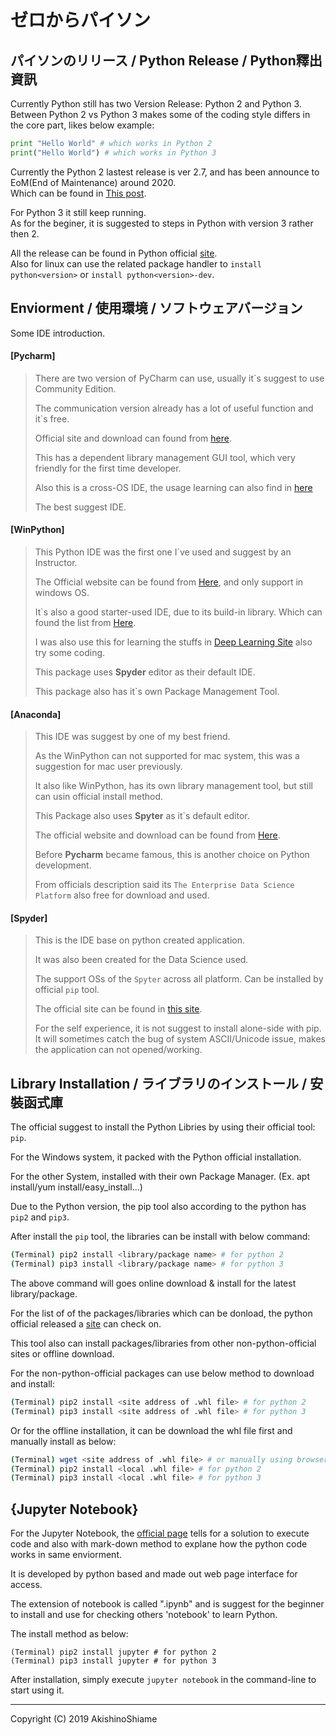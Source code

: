# ゼロからパイソン
  
## パイソンのリリース / Python Release / Python釋出資訊
  
Currently Python still has two Version Release: Python 2 and Python 3.    
Between Python 2 vs Python 3 makes some of the coding style differs in the core part, likes below example:  
  
```python
print "Hello World" # which works in Python 2
print("Hello World") # which works in Python 3
```
  
Currently the Python 2 lastest release is ver 2.7, and has been announce to EoM(End of Maintenance) around 2020.  
Which can be found in [This post](https://pythonclock.org/).  
  
For Python 3 it still keep running.  
As for the beginer, it is suggested to steps in Python with version 3 rather then 2.  
  
All the release can be found in Python official [site](https://www.python.org/).  
Also for linux can use the related package handler to `install python<version>` or `install python<version>-dev`.  
  
## Enviorment / 使用環境 / ソフトウェアバージョン
  
Some IDE introduction.  

#### [Pycharm]
>   
> There are two version of PyCharm can use, usually it`s suggest to use Community Edition.  
>   
> The communication version already has a lot of useful function and it`s free.  
>   
> Official site and download can found from [here](https://www.jetbrains.com/pycharm/).  
>   
> This has a dependent library management GUI tool, which very friendly for the first time developer.  
>   
> Also this is a cross-OS IDE, the usage learning can also find in [here](https://www.jetbrains.com/pycharm/learning-center/)  
>   
> The best suggest IDE.  
  
#### [WinPython]
>   
> This Python IDE was the first one I`ve used and suggest by an Instructor.  
>  
> The Official website can be found from [Here](https://winpython.github.io/), and only support in windows OS.  
>  
> It`s also a good starter-used IDE, due to its build-in library. Which can found the list from [Here](https://github.com/winpython/winpython/blob/master/changelogs/WinPython-64bit-3.7.4.0.md).  
>  
> I was also use this for learning the stuffs in [Deep Learning Site](http://deeplearning.net/tutorial/index.html) also try some coding.  
>  
> This package uses **Spyder** editor as their default IDE.
>  
> This package also has it`s own Package Management Tool.  
  
#### [Anaconda]
>  
> This IDE was suggest by one of my best friend.  
>  
> As the WinPython can not supported for mac system, this was a suggestion for mac user previously.  
>  
> It also like WinPython, has its own library management tool, but still can usin official install method.  
>  
> This Package also uses **Spyter** as it`s default editor.  
>  
> The official website and download can be found from [Here](https://www.anaconda.com/).  
>  
> Before **Pycharm** became famous, this is another choice on Python development.
>  
> From officials description said its `The Enterprise Data Science Platform` also free for download and used.  
  
#### [Spyder]
>  
> This is the IDE base on python created application.  
>  
> It was also been created for the Data Science used.
>  
> The support OSs of the `Spyter` across all platform. Can be installed by official `pip` tool.  
>  
> The official site can be found in [this site](https://www.spyder-ide.org/).  
>  
> For the self experience, it is not suggest to install alone-side with pip. It will sometimes catch the bug of system ASCII/Unicode issue, makes the application can not opened/working.  
  
## Library Installation / ライブラリのインストール / 安裝函式庫
  
The official suggest to install the Python Libries by using their official tool: `pip`.  
  
For the Windows system, it packed with the Python official installation.  
  
For the other System, installed with their own Package Manager. (Ex. apt install/yum install/easy_install...)  
  
Due to the Python version, the pip tool also according to the python has `pip2` and `pip3`.  
  
After install the `pip` tool, the libraries can be install with below command:  

```Bash
(Terminal) pip2 install <library/package name> # for python 2
(Terminal) pip3 install <library/package name> # for python 3
```
  
The above command will goes online download & install for the latest library/package.  
  
For the list of of the packages/libraries which can be donload, the python official released a [site](https://pypi.org/) can check on.  
  
This tool also can install packages/libraries from other non-python-official sites or offline download.  
  
For the non-python-official packages can use below method to download and install:  
  
```Bash
(Terminal) pip2 install <site address of .whl file> # for python 2
(Terminal) pip3 install <site address of .whl file> # for python 3
```
  
Or for the offline installation, it can be download the whl file first and manually install as below:  
  
```bash
(Terminal) wget <site address of .whl file> # or manually using browser to download
(Terminal) pip2 install <local .whl file> # for python 2
(Terminal) pip3 install <local .whl file> # for python 3
```
  
## {Jupyter Notebook}
  
For the Jupyter Notebook, the [official page](https://jupyter.org/) tells for a solution to execute code and also with mark-down method to explane how the python code works in same enviorment.  
  
It is developed by python based and made out web page interface for access.  
  
The extension of notebook is called ".ipynb" and is suggest for the beginner to install and use for checking others 'notebook' to learn Python.  
  
The install method as below:  
  
```shell
(Terminal) pip2 install jupyter # for python 2
(Terminal) pip3 install jupyter # for python 3
```
  
After installation, simply execute `jupyter notebook` in the command-line to start using it.  
  
---
  
Copyright (C) 2019  AkishinoShiame  